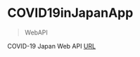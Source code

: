 # COVID19inJapanApp

> WebAPI

COVID-19 Japan Web API
[URL](https://documenter.getpostman.com/view/9215231/SzYaWe6h?version=latest)
